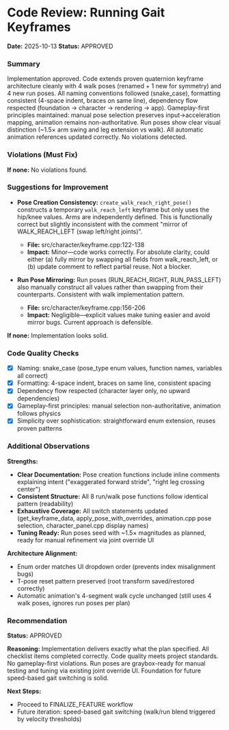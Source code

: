 # Code Review: Running Gait Keyframes

**Date:** 2025-10-13
**Status:** APPROVED

### Summary

Implementation approved. Code extends proven quaternion keyframe architecture cleanly with 4 walk poses (renamed + 1 new for symmetry) and 4 new run poses. All naming conventions followed (snake_case), formatting consistent (4-space indent, braces on same line), dependency flow respected (foundation → character → rendering → app). Gameplay-first principles maintained: manual pose selection preserves input→acceleration mapping, animation remains non-authoritative. Run poses show clear visual distinction (~1.5× arm swing and leg extension vs walk). All automatic animation references updated correctly. No violations detected.

### Violations (Must Fix)

**If none:** No violations found.

### Suggestions for Improvement

- **Pose Creation Consistency:** `create_walk_reach_right_pose()` constructs a temporary `walk_reach_left` keyframe but only uses the hip/knee values. Arms are independently defined. This is functionally correct but slightly inconsistent with the comment "mirror of WALK_REACH_LEFT (swap left/right joints)".
  - **File:** src/character/keyframe.cpp:122-138
  - **Impact:** Minor—code works correctly. For absolute clarity, could either (a) fully mirror by swapping all fields from walk_reach_left, or (b) update comment to reflect partial reuse. Not a blocker.

- **Run Pose Mirroring:** Run poses (RUN_REACH_RIGHT, RUN_PASS_LEFT) also manually construct all values rather than swapping from their counterparts. Consistent with walk implementation pattern.
  - **File:** src/character/keyframe.cpp:156-206
  - **Impact:** Negligible—explicit values make tuning easier and avoid mirror bugs. Current approach is defensible.

**If none:** Implementation looks solid.

### Code Quality Checks

- [x] Naming: snake_case (pose_type enum values, function names, variables all correct)
- [x] Formatting: 4-space indent, braces on same line, consistent spacing
- [x] Dependency flow respected (character layer only, no upward dependencies)
- [x] Gameplay-first principles: manual selection non-authoritative, animation follows physics
- [x] Simplicity over sophistication: straightforward enum extension, reuses proven patterns

### Additional Observations

**Strengths:**
- **Clear Documentation:** Pose creation functions include inline comments explaining intent ("exaggerated forward stride", "right leg crossing center")
- **Consistent Structure:** All 8 run/walk pose functions follow identical pattern (readability)
- **Exhaustive Coverage:** All switch statements updated (get_keyframe_data, apply_pose_with_overrides, animation.cpp pose selection, character_panel.cpp display names)
- **Tuning Ready:** Run poses seed with ~1.5× magnitudes as planned, ready for manual refinement via joint override UI

**Architecture Alignment:**
- Enum order matches UI dropdown order (prevents index misalignment bugs)
- T-pose reset pattern preserved (root transform saved/restored correctly)
- Automatic animation's 4-segment walk cycle unchanged (still uses 4 walk poses, ignores run poses per plan)

### Recommendation

**Status:** APPROVED

**Reasoning:** Implementation delivers exactly what the plan specified. All checklist items completed correctly. Code quality meets project standards. No gameplay-first violations. Run poses are graybox-ready for manual testing and tuning via existing joint override UI. Foundation for future speed-based gait switching is solid.

**Next Steps:**
- Proceed to FINALIZE_FEATURE workflow
- Future iteration: speed-based gait switching (walk/run blend triggered by velocity thresholds)
